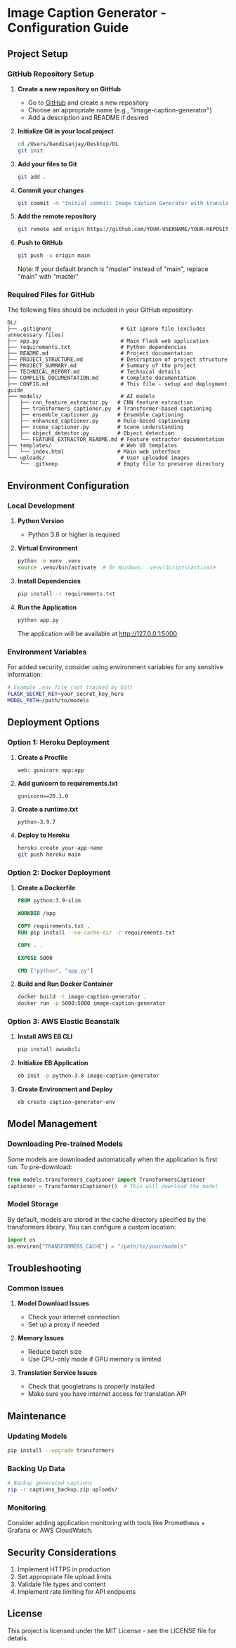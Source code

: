# Image Caption Generator - Configuration Guide

## Project Setup

### GitHub Repository Setup

1. **Create a new repository on GitHub**
   - Go to [GitHub](https://github.com) and create a new repository
   - Choose an appropriate name (e.g., "image-caption-generator")
   - Add a description and README if desired

2. **Initialize Git in your local project**
   ```bash
   cd /Users/bandisanjay/Desktop/DL
   git init
   ```

3. **Add your files to Git**
   ```bash
   git add .
   ```

4. **Commit your changes**
   ```bash
   git commit -m "Initial commit: Image Caption Generator with translation feature"
   ```

5. **Add the remote repository**
   ```bash
   git remote add origin https://github.com/YOUR-USERNAME/YOUR-REPOSITORY-NAME.git
   ```

6. **Push to GitHub**
   ```bash
   git push -u origin main
   ```
   Note: If your default branch is "master" instead of "main", replace "main" with "master"

### Required Files for GitHub

The following files should be included in your GitHub repository:

```
DL/
├── .gitignore                      # Git ignore file (excludes unnecessary files)
├── app.py                          # Main Flask web application
├── requirements.txt                # Python dependencies
├── README.md                       # Project documentation
├── PROJECT_STRUCTURE.md            # Description of project structure
├── PROJECT_SUMMARY.md              # Summary of the project
├── TECHNICAL_REPORT.md             # Technical details
├── COMPLETE_DOCUMENTATION.md       # Complete documentation
├── CONFIG.md                       # This file - setup and deployment guide
├── models/                         # AI models
│   ├── cnn_feature_extractor.py   # CNN feature extraction
│   ├── transformers_captioner.py  # Transformer-based captioning
│   ├── ensemble_captioner.py      # Ensemble captioning
│   ├── enhanced_captioner.py      # Rule-based captioning
│   ├── scene_captioner.py         # Scene understanding
│   ├── object_detector.py         # Object detection
│   └── FEATURE_EXTRACTOR_README.md # Feature extractor documentation
├── templates/                      # Web UI templates
│   └── index.html                 # Main web interface
└── uploads/                        # User uploaded images
    └── .gitkeep                   # Empty file to preserve directory
```

## Environment Configuration

### Local Development

1. **Python Version**
   - Python 3.8 or higher is required

2. **Virtual Environment**
   ```bash
   python -m venv .venv
   source .venv/bin/activate  # On Windows: .venv\Scripts\activate
   ```

3. **Install Dependencies**
   ```bash
   pip install -r requirements.txt
   ```

4. **Run the Application**
   ```bash
   python app.py
   ```
   The application will be available at http://127.0.0.1:5000

### Environment Variables

For added security, consider using environment variables for any sensitive information:

```bash
# Example .env file (not tracked by Git)
FLASK_SECRET_KEY=your_secret_key_here
MODEL_PATH=/path/to/models
```

## Deployment Options

### Option 1: Heroku Deployment

1. **Create a Procfile**
   ```
   web: gunicorn app:app
   ```

2. **Add gunicorn to requirements.txt**
   ```
   gunicorn==20.1.0
   ```

3. **Create a runtime.txt**
   ```
   python-3.9.7
   ```

4. **Deploy to Heroku**
   ```bash
   heroku create your-app-name
   git push heroku main
   ```

### Option 2: Docker Deployment

1. **Create a Dockerfile**
   ```dockerfile
   FROM python:3.9-slim

   WORKDIR /app

   COPY requirements.txt .
   RUN pip install --no-cache-dir -r requirements.txt

   COPY . .

   EXPOSE 5000

   CMD ["python", "app.py"]
   ```

2. **Build and Run Docker Container**
   ```bash
   docker build -t image-caption-generator .
   docker run -p 5000:5000 image-caption-generator
   ```

### Option 3: AWS Elastic Beanstalk

1. **Install AWS EB CLI**
   ```bash
   pip install awsebcli
   ```

2. **Initialize EB Application**
   ```bash
   eb init -p python-3.8 image-caption-generator
   ```

3. **Create Environment and Deploy**
   ```bash
   eb create caption-generator-env
   ```

## Model Management

### Downloading Pre-trained Models

Some models are downloaded automatically when the application is first run. To pre-download:

```python
from models.transformers_captioner import TransformersCaptioner
captioner = TransformersCaptioner()  # This will download the model
```

### Model Storage

By default, models are stored in the cache directory specified by the transformers library. You can configure a custom location:

```python
import os
os.environ["TRANSFORMERS_CACHE"] = "/path/to/your/models"
```

## Troubleshooting

### Common Issues

1. **Model Download Issues**
   - Check your internet connection
   - Set up a proxy if needed

2. **Memory Issues**
   - Reduce batch size
   - Use CPU-only mode if GPU memory is limited

3. **Translation Service Issues**
   - Check that googletrans is properly installed
   - Make sure you have internet access for translation API

## Maintenance

### Updating Models

```bash
pip install --upgrade transformers
```

### Backing Up Data

```bash
# Backup generated captions
zip -r captions_backup.zip uploads/
```

### Monitoring

Consider adding application monitoring with tools like Prometheus + Grafana or AWS CloudWatch.

## Security Considerations

1. Implement HTTPS in production
2. Set appropriate file upload limits
3. Validate file types and content
4. Implement rate limiting for API endpoints

## License

This project is licensed under the MIT License - see the LICENSE file for details.
